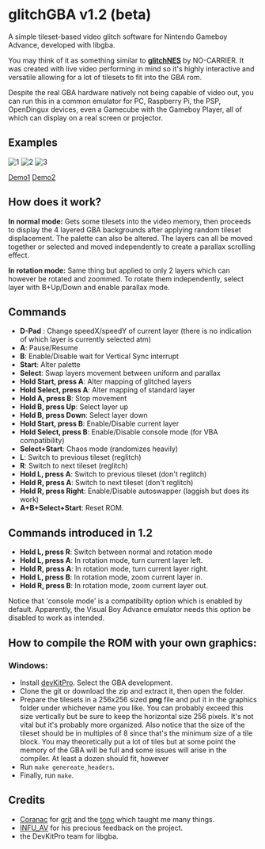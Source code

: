 # glitchGBA v1.2 (beta)
A simple tileset-based video glitch software for Nintendo Gameboy Advance, developed with libgba.

You may think of it as something similar to [**glitchNES**](http://no-carrier.com/index.php?/glitchnes/) by NO-CARRIER.
It was created with live video performing in mind so it's highly interactive and versatile allowing for a lot of tilesets to fit into the GBA rom.

Despite the real GBA hardware natively not being capable of video out, you can run this in a common emulator for PC, Raspberry Pi, the PSP, OpenDingux devices, even a Gamecube with the Gameboy Player, all of which can display on a real screen or projector.

## Examples

![1](http://www.meru.cloud/assets/06-07-2019/1.png) ![2](http://www.meru.cloud/assets/06-07-2019/2.png) 
![3](http://www.meru.cloud/assets/06-07-2019/3.png)

[Demo1](https://www.youtube.com/watch?v=6Cut0q85Z6Q)
[Demo2](https://youtu.be/0SPNZVn2vGY)

## How does it work?
**In normal mode:**
Gets some tilesets into the video memory, then proceeds to display the 4 layered GBA backgrounds after applying random tileset displacement. The palette can also be altered.
The layers can all be moved together or selected and moved independently to create a parallax scrolling effect.

**In rotation mode:**
Same thing but applied to only 2 layers which can however be rotated and zoommed.
To rotate them independently, select layer with B+Up/Down and enable parallax mode.

## Commands
- **D-Pad** : Change speedX/speedY of current layer (there is no indication of which layer is currently selected atm)
- **A**: Pause/Resume
- **B**: Enable/Disable wait for Vertical Sync interrupt
- **Start**: Alter palette
- **Select**: Swap layers movement between uniform and parallax
- **Hold Start, press A**: Alter mapping of glitched layers
- **Hold Select, press A**: Alter mapping of standard layer
- **Hold A, press B**: Stop movement
- **Hold B, press Up**: Select layer up
- **Hold B, press Down**: Select layer down
- **Hold Start, press B**: Enable/Disable current layer
- **Hold Select, press B**: Enable/Disable console mode (for VBA compatibility)
- **Select+Start**: Chaos mode (randomizes heavily)
- **L**: Switch to previous tileset (reglitch)
- **R**: Switch to next tileset (reglitch)
- **Hold L, press A**: Switch to previous tileset (don't reglitch)
- **Hold R, press A**: Switch to next tileset (don't reglitch)
- **Hold R, press Right**: Enable/Disable autoswapper (laggish but does its work)
- **A+B+Select+Start**: Reset ROM.
## Commands introduced in 1.2
- **Hold L, press R**: Switch between normal and rotation mode
- **Hold L, press A**: In rotation mode, turn current layer left.
- **Hold R, press A**: In rotation mode, turn current layer right.
- **Hold L, press B**: In rotation mode, zoom current layer in.
- **Hold R, press B**: In rotation mode, zoom current layer out.

Notice that 'console mode' is a compatibility option which is enabled by default. Apparently, the Visual Boy Advance emulator needs this option be disabled to work as intended.

## How to compile the ROM with your own graphics:
### Windows:
- Install [devKitPro](https://github.com/devkitPro/installer/releases). Select the GBA development.
- Clone the git or download the zip and extract it, then open the folder.
- Prepare the tilesets in a 256x256 sized **png** file and put it in the graphics folder under whichever name you like.
You can probably exceed this size vertically but be sure to keep the horizontal size 256 pixels. It's not vital but it's probably more organized. Also notice that the size of the tileset should be in multiples of 8 since that's the minimum size of a tile block.
You may theoretically put a lot of tiles but at some point the memory of the GBA will be full and some issues will arise in the compiler. At least a dozen should fit, however
- Run ```make genereate_headers```.
- Finally, run ```make```.

## Credits
- [Coranac](http://www.coranac.com/) for [grit](https://www.coranac.com/projects/grit/) and the [tonc](http://www.coranac.com/tonc/text/toc.htm) which taught me many things.
- [INFU_AV](https://twitter.com/Infu_av) for his precious feedback on the project.
- the DevKitPro team for libgba.
